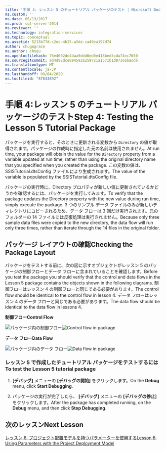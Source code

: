 ```yaml
---
title: '手順 4: レッスン 5 のチュートリアル パッケージのテスト | Microsoft Docs'
ms.custom: ''
ms.date: 06/13/2017
ms.prod: sql-server-2014
ms.reviewer: ''
ms.technology: integration-services
ms.topic: conceptual
ms.assetid: 5215b77d-c2ec-4b25-a3de-ca49ea197d74
author: chugugrace
ms.author: chugu
ms.openlocfilehash: 76e4692de4daa9ddd6ed0e418bed5cda74ec7650
ms.sourcegitcommit: ad4d92dce894592a259721a1571b1d8736abacdb
ms.translationtype: MT
ms.contentlocale: ja-JP
ms.lasthandoff: 08/04/2020
ms.locfileid: "87633892"
---
```

# <a name="step-4-testing-the-lesson-5-tutorial-package"></a><span data-ttu-id="43ba3-102">手順 4:レッスン 5 のチュートリアル パッケージのテスト</span><span class="sxs-lookup"><span data-stu-id="43ba3-102">Step 4: Testing the Lesson 5 Tutorial Package</span></span>
  <span data-ttu-id="43ba3-103">パッケージを実行すると、そのときに更新される変数から `Directory` の値が取得されます。パッケージの作成時に指定した元の名前は使用されません。</span><span class="sxs-lookup"><span data-stu-id="43ba3-103">At run time, your package will obtain the value for the `Directory` property from a variable updated at run time, rather than using the original directory name that you specified when you created the package.</span></span> <span data-ttu-id="43ba3-104">この変数の値は、SSISTutorial.dtsConfig ファイルにより生成されます。</span><span class="sxs-lookup"><span data-stu-id="43ba3-104">The value of the variable is populated by the SSISTutorial.dtsConfig file.</span></span>  
  
 <span data-ttu-id="43ba3-105">パッケージの実行時に、Directory プロパティが新しい値に更新されているかどうかを確認するには、パッケージを実行してみます。</span><span class="sxs-lookup"><span data-stu-id="43ba3-105">To verify that the package updates the Directory property with the new value during run time, simply execute the package.</span></span> <span data-ttu-id="43ba3-106">3 つのサンプル データ ファイルのみが新しいディレクトリにコピーされるため、データ フローは 3 回だけ実行されます。元のフォルダーの 14 ファイルには反復処理は実行されません。</span><span class="sxs-lookup"><span data-stu-id="43ba3-106">Because only three sample data files were copied to the new directory, the data flow will run only three times, rather than iterate through the 14 files in the original folder.</span></span>  
  
## <a name="checking-the-package-layout"></a><span data-ttu-id="43ba3-107">パッケージ レイアウトの確認</span><span class="sxs-lookup"><span data-stu-id="43ba3-107">Checking the Package Layout</span></span>  
 <span data-ttu-id="43ba3-108">パッケージをテストする前に、次の図に示すオブジェクトがレッスン 5 のパッケージの制御フローとデータ フローに含まれていることを確認します。</span><span class="sxs-lookup"><span data-stu-id="43ba3-108">Before you test the package you should verify that the control and data flows in the Lesson 5 package contains the objects shown in the following diagrams.</span></span> <span data-ttu-id="43ba3-109">制御フローはレッスン 4 の制御フローと同じである必要があります。</span><span class="sxs-lookup"><span data-stu-id="43ba3-109">The control flow should be identical to the control flow in lesson 4.</span></span> <span data-ttu-id="43ba3-110">データ フローはレッスン 4 のデータ フローと同じである必要があります。</span><span class="sxs-lookup"><span data-stu-id="43ba3-110">The data flow should be identical to the data flow in lessons 4.</span></span>  
  
 <span data-ttu-id="43ba3-111">**制御フロー**</span><span class="sxs-lookup"><span data-stu-id="43ba3-111">**Control Flow**</span></span>  
  
 <span data-ttu-id="43ba3-112">![パッケージ内の制御フロー](../../2014/tutorials/media/task4lesson2control.gif "パッケージ内の制御フロー")</span><span class="sxs-lookup"><span data-stu-id="43ba3-112">![Control flow in package](../../2014/tutorials/media/task4lesson2control.gif "Control flow in package")</span></span>  
  
 <span data-ttu-id="43ba3-113">**データ フロー**</span><span class="sxs-lookup"><span data-stu-id="43ba3-113">**Data Flow**</span></span>  
  
 <span data-ttu-id="43ba3-114">![パッケージ内のデータ フロー](../../2014/tutorials/media/task9lesson1data.gif "パッケージ内のデータ フロー")</span><span class="sxs-lookup"><span data-stu-id="43ba3-114">![Data flow in package](../../2014/tutorials/media/task9lesson1data.gif "Data flow in package")</span></span>  
  
### <a name="to-test-the-lesson-5-tutorial-package"></a><span data-ttu-id="43ba3-115">レッスン 5 で作成したチュートリアル パッケージをテストするには</span><span class="sxs-lookup"><span data-stu-id="43ba3-115">To test the Lesson 5 tutorial package</span></span>  
  
1.  <span data-ttu-id="43ba3-116">**[デバッグ]** メニューの **[デバッグの開始]** をクリックします。</span><span class="sxs-lookup"><span data-stu-id="43ba3-116">On the **Debug** menu, click **Start Debugging**.</span></span>  
  
2.  <span data-ttu-id="43ba3-117">パッケージの実行が完了したら、 **[デバッグ]** メニューの **[デバッグの停止]** をクリックします。</span><span class="sxs-lookup"><span data-stu-id="43ba3-117">After the package has completed running, on the **Debug** menu, and then click **Stop Debugging**.</span></span>  
  
## <a name="next-lesson"></a><span data-ttu-id="43ba3-118">次のレッスン</span><span class="sxs-lookup"><span data-stu-id="43ba3-118">Next Lesson</span></span>  
 [<span data-ttu-id="43ba3-119">レッスン 6: プロジェクト配置モデルを持つパラメーターを使用する</span><span class="sxs-lookup"><span data-stu-id="43ba3-119">Lesson 6: Using Parameters with the Project Deployment Model</span></span>](../integration-services/lesson-6-using-parameters-with-the-project-deployment-model-in-ssis.md)  
  
  
